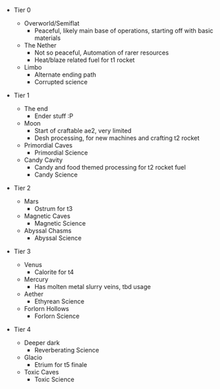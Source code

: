- Tier 0
	- Overworld/Semiflat
		- Peaceful, likely main base of operations, starting off with basic materials
	- The Nether
		- Not so peaceful, Automation of rarer resources
		- Heat/blaze related fuel for t1 rocket
	- Limbo
		- Alternate ending path
		- Corrupted science
- Tier 1
	- The end
		- Ender stuff :P
	-  Moon
		- Start of craftable ae2, very limited
		- Desh processing, for new machines and crafting t2 rocket
	- Primordial Caves
		- Primordial Science
	- Candy Cavity
		- Candy and food themed processing for t2 rocket fuel 
		- Candy Science
	
- Tier 2
	- Mars
		- Ostrum for t3
	- Magnetic Caves
		- Magnetic Science
	- Abyssal Chasms
		- Abyssal Science
	
- Tier 3
	- Venus
		- Calorite for t4
	- Mercury
		- Has molten metal slurry veins, tbd usage
	- Aether
		- Ethyrean Science
	- Forlorn Hollows
		- Forlorn Science

- Tier 4
	- Deeper dark
		- Reverberating Science
	- Glacio
		- Etrium for t5 finale
	- Toxic Caves
		- Toxic Science
